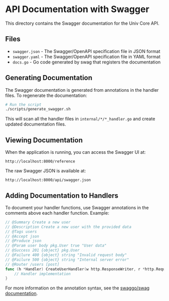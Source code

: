 # API Documentation with Swagger

This directory contains the Swagger documentation for the Univ Core API.

## Files

- `swagger.json` - The Swagger/OpenAPI specification file in JSON format
- `swagger.yaml` - The Swagger/OpenAPI specification file in YAML format
- `docs.go` - Go code generated by swag that registers the documentation

## Generating Documentation

The Swagger documentation is generated from annotations in the handler files. To regenerate the documentation:

```bash
# Run the script
./scripts/generate_swagger.sh
```

This will scan all the handler files in `internal/*/*_handler.go` and create updated documentation files.

## Viewing Documentation

When the application is running, you can access the Swagger UI at:

```
http://localhost:8000/reference
```

The raw Swagger JSON is available at:

```
http://localhost:8000/api/swagger.json
```

## Adding Documentation to Handlers

To document your handler functions, use Swagger annotations in the comments above each handler function. Example:

```go
// @Summary Create a new user
// @Description Create a new user with the provided data
// @Tags users
// @Accept json
// @Produce json
// @Param user body pkg.User true "User data"
// @Success 201 {object} pkg.User
// @Failure 400 {object} string "Invalid request body"
// @Failure 500 {object} string "Internal server error"
// @Router /users [post]
func (h *Handler) CreateUserHandler(w http.ResponseWriter, r *http.Request) {
    // Handler implementation
}
```

For more information on the annotation syntax, see the [swaggo/swag documentation](https://github.com/swaggo/swag#declarative-comments-format). 